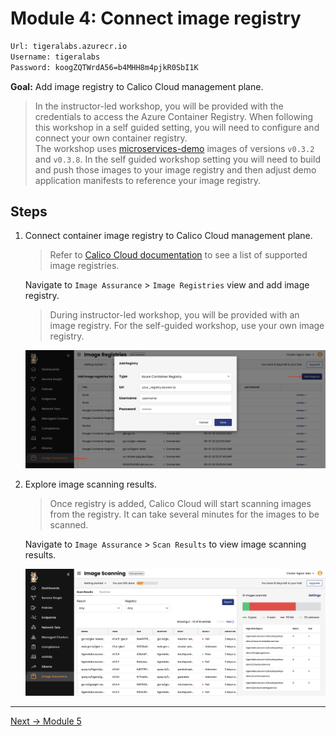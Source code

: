 # Module 4: Connect image registry

```bash
Url: tigeralabs.azurecr.io 
Username: tigeralabs
Password: koogZQTWrdA56=b4MHH8m4pjkR0SbI1K
```


**Goal:** Add image registry to Calico Cloud management plane.

>In the instructor-led workshop, you will be provided with the credentials to access the Azure Container Registry. When following this workshop in a self guided setting, you will need to configure and connect your own container registry.  
The workshop uses [microservices-demo](https://github.com/GoogleCloudPlatform/microservices-demo) images of versions `v0.3.2` and `v0.3.8`. In the self guided workshop setting you will need to build and push those images to your image registry and then adjust demo application manifests to reference your image registry.

## Steps

1. Connect container image registry to Calico Cloud management plane.

    >Refer to [Calico Cloud documentation](https://docs.calicocloud.io/image-assurance/scan-image-registries#create-access-to-image-registries) to see a list of supported image registries.

    Navigate to `Image Assurance` > `Image Registries` view and add image registry.

    >During instructor-led workshop, you will be provided with an image registry. For the self-guided workshop, use your own image registry.

    ![Add image registry](../img/add-image-registry.png)

2. Explore image scanning results.

    >Once registry is added, Calico Cloud will start scanning images from the registry. It can take several minutes for the images to be scanned.

    Navigate to `Image Assurance` > `Scan Results` to view image scanning results.

    ![Scan results](../img/scan-results.png)

---
[Next -> Module 5](../modules/configure-demo-resources.md)
